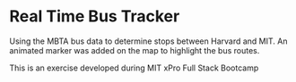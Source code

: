 # Real Time Bus Tracker
Using the MBTA bus data to determine stops between Harvard and MIT. An animated marker was added on the map to highlight the bus routes.


This is an exercise developed during MIT xPro Full Stack Bootcamp



